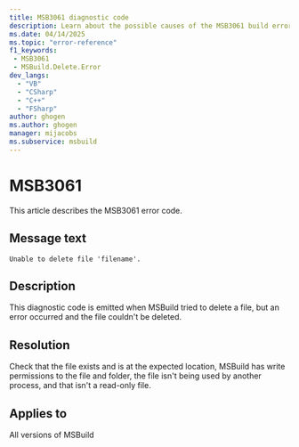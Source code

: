 ```yaml
---
title: MSB3061 diagnostic code
description: Learn about the possible causes of the MSB3061 build error and get troubleshooting tips.
ms.date: 04/14/2025
ms.topic: "error-reference"
f1_keywords:
 - MSB3061
 - MSBuild.Delete.Error
dev_langs:
  - "VB"
  - "CSharp"
  - "C++"
  - "FSharp"
author: ghogen
ms.author: ghogen
manager: mijacobs
ms.subservice: msbuild
---
```

# MSB3061

This article describes the MSB3061 error code.

## Message text

`Unable to delete file 'filename'.`

## Description

This diagnostic code is emitted when MSBuild tried to delete a file, but an error occurred and the file couldn't be deleted.

## Resolution

Check that the file exists and is at the expected location, MSBuild has write permissions to the file and folder, the file isn't being used by another process, and that isn't a read-only file.

## Applies to

All versions of MSBuild